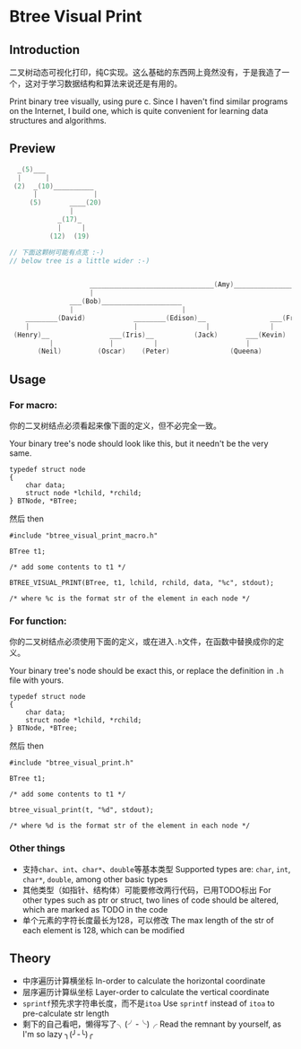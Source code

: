 # Btree Visual Print

## Introduction
二叉树动态可视化打印，纯C实现。这么基础的东西网上竟然没有，于是我造了一个，这对于学习数据结构和算法来说还是有用的。

Print binary tree visually, using pure c. Since I haven't find similar programs on the Internet, I build one, which is quite convenient for learning data structures and algorithms.

## Preview
```c
  _(5)___
  |      |
 (2)  _(10)__________
      |              |
     (5)       ____(20)
               |
            _(17)_
            |     |
          (12)  (19)

// 下面这颗树可能有点宽 :-)
// below tree is a little wider :-)


                    _______________________________(Amy)_____________________
                    |                                                        |
               ___(Bob)____________________                            ___(Carl)___________________
               |                           |                           |                           |
    ________(David)            ________(Edison)__                ___(Frank)             _______(George)__
    |                          |                 |               |                      |                |
 (Henry)__               ___(Iris)__          (Jack)       ___(Kevin)             ___(Laura)_         (Mark)_
          |              |          |                      |                      |          |               |
       (Neil)         (Oscar)    (Peter)               (Queena)                (Robin)     (Sam)           (Tom)
```


## Usage

### For macro:
你的二叉树结点必须看起来像下面的定义，但不必完全一致。

Your binary tree's node should look like this, but it needn't be the very same.

```
typedef struct node
{
    char data;
    struct node *lchild, *rchild;
} BTNode, *BTree;
```
然后 then
```
#include "btree_visual_print_macro.h"

BTree t1;

/* add some contents to t1 */

BTREE_VISUAL_PRINT(BTree, t1, lchild, rchild, data, "%c", stdout);

/* where %c is the format str of the element in each node */
```

### For function:
你的二叉树结点必须使用下面的定义，或在进入```.h```文件，在函数中替换成你的定义。

Your binary tree's node should be exact this, or replace the definition in ```.h``` file with yours.

```
typedef struct node
{
    char data;
    struct node *lchild, *rchild;
} BTNode, *BTree;
```
然后 then
```
#include "btree_visual_print.h"

BTree t1;

/* add some contents to t1 */

btree_visual_print(t, "%d", stdout);

/* where %d is the format str of the element in each node */

```
### Other things
- 支持```char```、```int```、```char*```、```double```等基本类型 Supported types are: ```char```, ```int```, ```char*```, ```double```, among other basic types
- 其他类型（如指针、结构体）可能要修改两行代码，已用TODO标出 For other types such as ptr or struct, two lines of code should be altered, which are marked as TODO in the code
- 单个元素的字符长度最长为128，可以修改 The max length of the str of each element is 128, which can be modified

## Theory
- 中序遍历计算横坐标 In-order to calculate the horizontal coordinate
- 层序遍历计算纵坐标 Layer-order to calculate the vertical coordinate
- ```sprintf```预先求字符串长度，而不是```itoa``` Use ```sprintf``` instead of ```itoa``` to pre-calculate str length
- 剩下的自己看吧，懒得写了╮(╯-╰)╭ Read the remnant by yourself, as I'm so lazy ╮(╯-╰)╭
